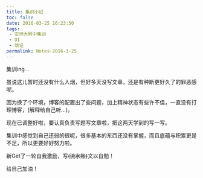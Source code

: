```yaml
---
title: 集训小记
toc: false
date: 2016-03-25 16:23:50
tags:
 - 安师大附中集训
 - OI
 - 琐记
permalink: Notes-2016-3-25
---
```


集训ing...

虽说这儿暂时还没有什么人烟，但好多天没写文章，还是有种断更好久了的罪恶感呢。

因为换了个环境，博客的配置出了些问题，加上精神状态有些许不佳，一直没有打理博客，(解释给自己听...)。

现在已调整好啦，要认真负责写题写文章啦，把这两天学到的写一写。

集训中感觉到自己还弱的很呢，很多基本的东西还没有掌握，而且底蕴与积累更是不足，所以更要好好努力啦。

新Get了一轮自我激励，写~~(流水账)~~文以自勉！

给自己加油！

<!--more-->

